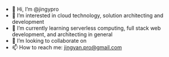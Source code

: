 - 👋 Hi, I’m @jingypro
- 👀 I’m interested in cloud technology, solution architecting and development
- 🌱 I’m currently learning serverless computing, full stack web development, and architecting in general
- 💞️ I’m looking to collaborate on <unknown>
- 📫 How to reach me: jingyan.pro@gmail.com

<!---
jingypro/jingypro is a ✨ special ✨ repository because its `README.md` (this file) appears on your GitHub profile.
You can click the Preview link to take a look at your changes.
--->
